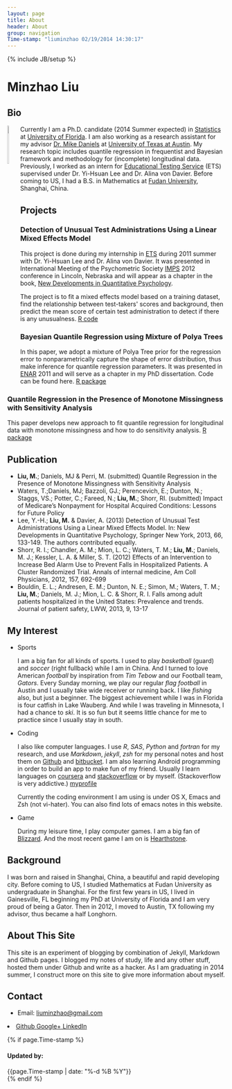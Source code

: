 ```yaml
---
layout: page
title: About
header: About
group: navigation
Time-stamp: "liuminzhao 02/19/2014 14:30:17"
---
```

{% include JB/setup %}

# Minzhao Liu

## Bio

<div style="float:left"><img src="http://i.imgur.com/NSyDqih.jpg"
style="float:left;margin:0 10px 10px 0" width="15%"></div>

Currently I am a Ph.D. candidate (2014 Summer expected) in
[Statistics](http://www.stat.ufl.edu/) at
[University of Florida](http://www.ufl.edu/).
I am also working as a research assistant for my advisor
[Dr. Mike Daniels](http://www.sbs.utexas.edu/mjdaniels/) at
[University of Texas at Austin](http://www.utexas.edu).  My research
topic includes quantile regression in frequentist and Bayesian
framework and methodology for (incomplete) longitudinal data.
Previously, I worked as an intern for
[Educational Testing Service](http://www.ets.org/) (ETS) supervised
under Dr. Yi-Hsuan Lee and Dr. Alina von Davier. Before coming to US,
I had a B.S. in Mathematics at
[Fudan University](http://www.fudan.edu.cn/englishnew/), Shanghai,
China.

## Projects

### Detection of Unusual Test Administrations Using a Linear Mixed Effects Model

This project is done during my internship in [ETS] during 2011 summer
with Dr. Yi-Hsuan Lee and Dr. Alina von Davier. It was presented in
International Meeting of the Psychometric Society
[IMPS](http://www.psychometrika.org/) 2012 conference in Lincoln,
Nebraska and will appear as a chapter in the book, [New Developments in
Quantitative Psychology](http://www.springer.com/statistics/social+sciences+%26+law/book/978-1-4614-9347-1).

The project is to fit a mixed effects model based on a training
dataset, find the relationship between test-takers' scores and
background, then predict the mean score of certain test administration
to detect if there is any unusualness.
[R code](https://liuminzhao@bitbucket.org/liuminzhao/ets-intern.git)

### Bayesian Quantile Regression using Mixture of Polya Trees

In this paper, we adopt a mixture of Polya Tree prior for the
regression error to nonparametrically capture the shape of error
distribution, thus make inference for quantile regression parameters.
It was presented in [ENAR](https://www.enar.org/) 2011 and will serve as
a chapter in my PhD dissertation. Code can be
found here. [R package](https://github.com/liuminzhao/bqrpt.git)

### Quantile Regression in the Presence of Monotone Missingness with Sensitivity Analysis

This paper develops new approach to fit quantile regression for
longitudinal data with monotone missingness and how to do sensitivity
analysis. [R package](https://github.com/liuminzhao/qrmissing.git)

## Publication

- **Liu, M.**; Daniels, MJ & Perri, M. (submitted) Quantile Regression in the Presence of Monotone Missingness with Sensitivity Analysis
- Waters, T.;Daniels, MJ; Bazzoli, GJ.; Perencevich, E.; Dunton, N.; Staggs, VS.; Potter, C.; Fareed, N.; **Liu, M.**; Shorr, RI. (submitted) Impact of Medicare’s Nonpayment for Hospital Acquired Conditions: Lessons for Future Policy
- Lee, Y.-H.; **Liu, M.** & Davier, A. (2013) Detection of Unusual Test Administrations Using a Linear Mixed Effects Model. In: New Developments in Quantitative Psychology, Springer New York, 2013, 66, 133-149. The authors contributed equally.
- Shorr, R. I.; Chandler, A. M.; Mion, L. C.; Waters, T. M.; **Liu, M.**; Daniels, M. J.; Kessler, L. A. & Miller, S. T. (2012) Effects of an Intervention to Increase Bed Alarm Use to Prevent Falls in Hospitalized Patients. A Cluster Randomized Trial. Annals of internal medicine, Am Coll Physicians, 2012, 157, 692-699
- Bouldin, E. L.; Andresen, E. M.; Dunton, N. E.; Simon, M.; Waters, T. M.; **Liu, M.**; Daniels, M. J.; Mion, L. C. & Shorr, R. I. Falls among adult patients hospitalized in the United States: Prevalence and trends. Journal of patient safety, LWW, 2013, 9, 13-17


## My Interest

- Sports

	I am a big fan for all kinds of sports. I used to play *basketball*
    (guard) and *soccer* (right fullback) while I am in China. And I
    turned to love American *football* by inspiration from *Tim Tebow* and
    our Football team, *Gators*. Every Sunday morning, we play our
    regular *flag football* in Austin and I usually take wide receiver
    or running back. I like *fishing* also, but just a beginner. The
    biggest achievement while I was in Florida is four catfish in Lake
    Wauberg. And while I was traveling in Minnesota, I had a chance to
    *ski*. It is so fun but it seems little chance for me to practice since
    I usually stay in south.

- Coding

	I also like computer languages. I use *R*, *SAS*, *Python* and
    *fortran* for my research, and use *Markdown*, *jekyll*, *zsh* for
    my personal notes and host them on [Github](https://github.com/)
    and [bitbucket](https://github.com/). I am also learning Android
    programming in order to build an app to make fun of my
    friend. Usually I learn languages on
    [coursera](https://www.coursera.org/) and
    [stackoverflow](http://stackoverflow.com/) or by
    myself. (Stackoverflow is very addictive.)
    [myprofile](http://stackoverflow.com/users/1453751/liuminzhao)

	Currently the coding environment I am using is under OS X, Emacs and Zsh (not vi-hater). You can also find lots of emacs notes in this website.

- Game

	During my leisure time, I play computer games. I am a big fan of [Blizzard](http://us.blizzard.com/en-us/). And the most recent game I am on is [Hearthstone](http://us.battle.net/hearthstone/en/).

## Background

I was born and raised in Shanghai, China, a beautiful and rapid
developing city. Before coming to US, I studied Mathematics at Fudan
University as undergraduate in Shanghai. For the first few years in
US, I lived in Gainesville, FL beginning my PhD at University of
Florida and I am very proud of being a Gator. Then in 2012, I moved to
Austin, TX following my advisor, thus became a half Longhorn.

## About This Site

This site is an experiment of blogging by combination of Jekyll,
Markdown and Github pages. I blogged my notes of study, life and any
other stuff, hosted them under Github and write as a hacker. As I am
graduating in 2014 summer, I construct more on this site to give more
information about myself.

## Contact

- Email: liuminzhao@gmail.com

<!-- <li class="divider-vertical"></li> -->
<li>
<a href="https://github.com/{{ site.author.github }}" class="zocial github icon" target="_blank">
<span class="hidden-desktop">Github</span>
</a>
<a href="https://plus.google.com/{{ site.author.googleplus }}" class="zocial googleplus icon" target="_blank">
<span class="hidden-desktop">Google+</span>
</a>
<a href="http://www.linkedin.com/in/{{ site.author.linkedin }}" class="zocial linkedin icon" target="_blank">
<span class="hidden-desktop">LinkedIn</span>
</a>
</li>

{% if page.Time-stamp %}
<h4>Updated by:</h4>
<div class="date">
<span>{{page.Time-stamp | date: "%-d %B %Y"}}</span>
</div>
{% endif %}

[ETS]: http://www.ets.org/
